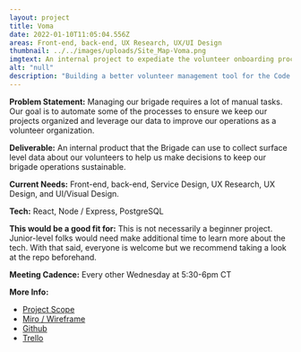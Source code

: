 ```yaml
---
layout: project
title: Voma
date: 2022-01-10T11:05:04.556Z
areas: Front-end, back-end, UX Research, UX/UI Design
thumbnail: ../../images/uploads/Site_Map-Voma.png
imgtext: An internal project to expediate the volunteer onboarding process.
alt: "null"
description: "Building a better volunteer management tool for the Code for America Brigade network."
---
```

**Problem Statement:** Managing our brigade requires a lot of manual tasks. Our goal is to automate some of the processes to ensure we keep our projects organized and leverage our data to improve our operations as a volunteer organization.

**Deliverable:** An internal product that the Brigade can use to collect surface level data about our volunteers to help us make decisions to keep our brigade operations sustainable.

**Current Needs:** Front-end, back-end, Service Design, UX Research, UX Design, and UI/Visual Design.

**Tech:** React, Node / Express, PostgreSQL

**This would be a good fit for:** This is not necessarily a beginner project. Junior-level folks would need make additional time to learn more about the tech. With that said, everyone is welcome but we recommend taking a look at the repo beforehand.

**Meeting Cadence:** Every other Wednesday at 5:30-6pm CT

**More Info:**
- [Project Scope](https://docs.google.com/document/d/1q-2HmpPKxeqxQdWINiEbK9b4i8kE8ifO9LHnO83Hg7Y/edit?usp=sharing)
- [Miro / Wireframe](https://miro.com/welcomeonboard/WXlFN0piRGcxcjFUMkVTSEJTSm5RMXFpbkMxSzdLeWs1M3JsejlDM3lmN3lqbHB1cXF5VU02YmVFRFdHZmtpSHwzMDc0NDU3MzUzMDA5MTkzMzM5?invite_link_id=891559121387)
- [Github](https://github.com/Code-For-Chicago/Voma-frontend)
- [Trello](https://trello.com/b/R9csrAIP/meta-projects?filter=label:Voma)

